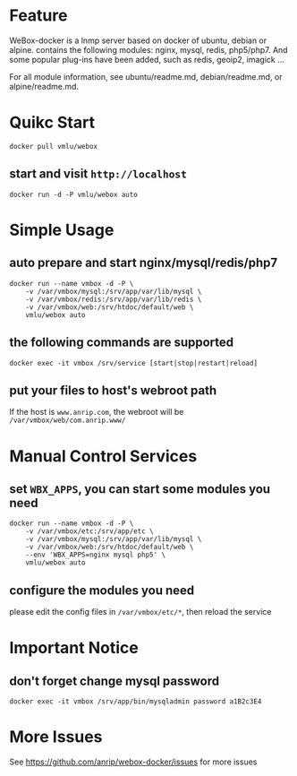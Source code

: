 # Feature

WeBox-docker is a lnmp server based on docker of ubuntu, debian or alpine. contains the following modules: nginx, mysql, redis, php5/php7. And some popular plug-ins have been added, such as redis, geoip2, imagick ...

For all module information, see ubuntu/readme.md, debian/readme.md, or alpine/readme.md.

# Quikc Start

```shell
docker pull vmlu/webox
```

## start and visit `http://localhost`

```shell
docker run -d -P vmlu/webox auto
```

# Simple Usage

## auto prepare and start nginx/mysql/redis/php7

```shell
docker run --name vmbox -d -P \
    -v /var/vmbox/mysql:/srv/app/var/lib/mysql \
    -v /var/vmbox/redis:/srv/app/var/lib/redis \
    -v /var/vmbox/web:/srv/htdoc/default/web \
    vmlu/webox auto
```

## the following commands are supported

```shell
docker exec -it vmbox /srv/service [start|stop|restart|reload]
```

## put your files to host's webroot path

If the host is `www.anrip.com`, the webroot will be `/var/vmbox/web/com.anrip.www/`

# Manual Control Services

## set `WBX_APPS`, you can start some modules you need

```shell
docker run --name vmbox -d -P \
    -v /var/vmbox/etc:/srv/app/etc \
    -v /var/vmbox/mysql:/srv/app/var/lib/mysql \
    -v /var/vmbox/web:/srv/htdoc/default/web \
    --env 'WBX_APPS=nginx mysql php5' \
    vmlu/webox auto
```

## configure the modules you need

please edit the config files in `/var/vmbox/etc/*`, then reload the service

# Important Notice

## don't forget change mysql password

```shell
docker exec -it vmbox /srv/app/bin/mysqladmin password a1B2c3E4
```

# More Issues

See https://github.com/anrip/webox-docker/issues for more issues
